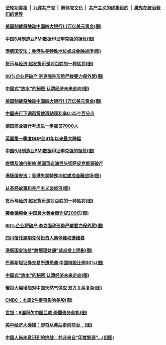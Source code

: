 ####  [法轮功真相](../../../../basic/blob/master/README.md?t=07011031) &nbsp;|&nbsp; [九评共产党](../../../../9ping.md/blob/master/README.md?t=07011031) &nbsp;|&nbsp; [解体党文化](../../../../jtdwh.md/blob/master/README.md?t=07011031)  &nbsp;|&nbsp; [共产主义的终极目的](../../../../gczydzjmd.md/blob/master/README.md?t=07011031) &nbsp;|&nbsp; [魔鬼在统治我们的世界](../../../../mgztzwmdsj.md/blob/master/README.md?t=07011031) 

#### [美国制裁将触动中国四大银行1.1万亿美元资金(图)](../pages/p5/938247.md?t=07011031) 

#### [中国6月制造业PMI数据印证李克强的担忧(图)](../pages/p5/938245.md?t=07011031) 

#### [港版国安法：香港失美特殊地位或成金融战场(图)](../pages/p5/938230.md?t=07011031) 

#### [货币与经济 超发货币是对百姓的一种惩罚(图)](../pages/p5/938130.md?t=07011031) 

#### [90%企业将破产 李克强称形势严峻要力保外贸(图)](../pages/p5/938142.md?t=07011031) 

#### [中国式“放水”的秘密 认清经济未来走向(图)](../pages/p5/938113.md?t=07011031) 

#### [美国制裁将触动中国四大银行1.1万亿美元资金(图)](../pages/p5/938247.md?t=07011031) 

#### [中国央行下调再贷款再贴现利率0.25个百分点](../pages/p5/938264.md?t=07011031) 

#### [德国商业银行考虑进一步裁员7000人](../pages/p5/938262.md?t=07011031) 

#### [英国第一季度GDP创41年以来最大降幅](../pages/p5/938261.md?t=07011031) 

#### [中国6月制造业PMI数据印证李克强的担忧(图)](../pages/p5/938245.md?t=07011031) 

#### [疫情及油价影响 美国页岩油巨头切萨皮克能源破产](../pages/p5/938232.md?t=07011031) 

#### [港版国安法：香港失美特殊地位或成金融战场(图)](../pages/p5/938230.md?t=07011031) 

#### [从圣经故事和共产主义谈经济(图)](../pages/p5/938133.md?t=07011031) 

#### [货币与经济 超发货币是对百姓的一种惩罚(图)](../pages/p5/938130.md?t=07011031) 

#### [镀金骗纯金 中国最大黄金商诈贷200亿(图)](../pages/p5/938160.md?t=07011031) 

#### [90%企业将破产 李克强称形势严峻要力保外贸(图)](../pages/p5/938142.md?t=07011031) 

#### [四川信讬逾期兑付投资人集体维权遭维稳](../pages/p5/938159.md?t=07011031) 

#### [港版国安法给“跨境理财通”试点投上阴影(图)](../pages/p5/938156.md?t=07011031) 

#### [巴基斯坦证券交易所遭恐袭 中国持股比例30%(图)](../pages/p5/938118.md?t=07011031) 

#### [中国式“放水”的秘密 认清经济未来走向(图)](../pages/p5/938113.md?t=07011031) 

#### [俄拟大幅增加对中国天然气供应 双方关系复杂(图)](../pages/p5/938110.md?t=07011031) 

#### [CNBC：本周2件事将影响美股(图)](../pages/p5/938078.md?t=07011031) 

#### [世银︰9国积欠中国巨款 恐爆债务危机(图)](../pages/p5/938074.md?t=07011031) 

#### [美中经济大碰撞：即将从幕后走向前台…(图)](../pages/p5/938024.md?t=07011031) 

#### [中国人尚未意识到的挑战：并非来自“印度制造”…(组图)](../pages/p5/938013.md?t=07011031) 

